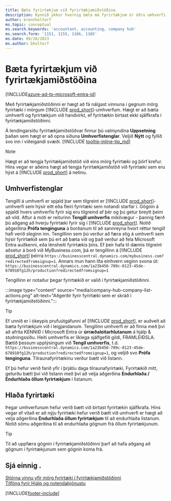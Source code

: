 ```yaml
---
title: Bæta fyrirtækjum við fyrirtækjamiðstöðina
description: Kynnið ykkur hvernig bæta má fyrirtækjum úr öðru umhverfi Business Central við fyrirtækjamiðstöðina svo hægt sé að stjórna vinnu í mörgum umhverfum.
author: brentholtorf
ms.topic: conceptual
ms.search.keywords: 'accountant, accounting, company hub'
ms.search.form: '1151, 1155, 1166, 1165'
ms.date: 09/28/2023
ms.author: bholtorf
---
```

# <a name="add-companies-to-your-company-hub"></a>Bæta fyrirtækjum við fyrirtækjamiðstöðina

[!INCLUDE[azure-ad-to-microsoft-entra-id](~/../shared-content/shared/azure-ad-to-microsoft-entra-id.md)]

Með fyrirtækjamiðstöðinni er hægt að fá nálgast vinnuna í gegnum mörg fyrirtæki í mörgum [!INCLUDE [prod_short](includes/prod_short.md)]-umhverfum. Hægt er að bæta umhverfi og fyrirtækjum við handvirkt, ef fyrirtækin birtast ekki sjálfkrafa í fyrirtækjamiðstöðinni.  

Á lendingarsíðu fyrirtækjamiðstöðvar finnur þú valmyndina **Uppsetning** þaðan sem hægt er að opna síðuna **Umhverfistenglar**. Veljið **Nýtt** og fyllið svo inn í viðeigandi svæði. [!INCLUDE [tooltip-inline-tip_md](includes/tooltip-inline-tip_md.md)]  

> [!NOTE]
> Hægt er að tengja fyrirtækjamiðstöð við eins mörg fyrirtæki og þörf krefur. Hins vegar er aðeins hægt að tengja fyrirtækjamiðstöð við fyrirtæki sem eru hýst á [!INCLUDE [prod_short](includes/prod_short.md)] á netinu.

## <a name="environment-links"></a>Umhverfistenglar

Tengilll á umhverfi er spjald þar sem tilgreint er [!INCLUDE [prod_short](includes/prod_short.md)]-umhverfi sem hýsir eitt eða fleiri fyrirtæki sem notandi starfar í. Gögnin á spjaldi hvers umhverfis fyrir sig eru tilgreind af þér og þú getur breytt þeim að vild. Aftur á móti er reiturinn **Tengill umhverfis** mikilvægur - þannig færð þú aðgang að hverju fyrirtæki fyrir sig í [!INCLUDE [prod_short](includes/prod_short.md)]. Notið aðgerðina **Prófa tenginguna** á borðanum til að sannreyna hvort réttur tengill hafi verið sleginn inn. Tengillinn sem þú verður að færa stig á umhverfi sem hýsir fyrirtækið sem þú ert að bæta við og það verður að fela  Microsoft Entra  auðkenni, eða lénsheiti fyrirtækis þíns. Ef þeir hafa til dæmis tilgreint aðsetur á borð við MyBusiness.com, þá er tengillinn á [!INCLUDE [prod_short](includes/prod_short.md)] þeirra ```https://businesscentral.dynamics.com/mybusiness.com?redirectedfromsignup=1```. Annars mun hann líta einhvern veginn svona út: ```https://businesscentral.dynamics.com/1a23b456-789c-0123-45de-678910fg12h/production?redirectedfromsignup=1```  

Tengillinn er notaður þegar fyrirtækið er valið í fyrirtækjamiðstöðinni.  

:::image type="content" source="media/company-hub-company-list-actions.png" alt-text="Aðgerðir fyrir fyrirtæki sem er skráð í fyrirtækjamiðstöðinni.":::

> [!TIP]
> Ef unnið er í ókeypis prufuútgáfunni af [!INCLUDE [prod_short](includes/prod_short.md)], er auðvelt að bæta fyrirtækjum við í leigjandanum. Tengilinn umhverfi er að finna með því að afrita KENNIÐ í  Microsoft Entra  úr  **úrræðaleitarhlutanum**  á hjálp & stuðningssíðu. Heiti umhverfis er líklega sjálfgefið gildi, FRAMLEIÐSLA. Bætið þessum upplýsingum við **Tengil umhverfis**, t.d. ```https://businesscentral.dynamics.com/1a23b456-789c-0123-45de-678910fg12h/production?redirectedfromsignup=1```, og veljið svo **Prófa tenginguna**. Tilraunafyrirtækinu verður bætt við listann.
>
> Ef þú hefur verið farið yfir í þrjátíu daga tilraunafyrirtæki, Fyrirtækið mitt, geturðu bætt því við listann með því að velja aðgerðina **Endurhlaða / Endurhlaða öllum fyrirtækjum** í listanum.

## <a name="load-companies"></a>Hlaða fyrirtæki

Þegar umhverfunum hefur verið bætt við birtast fyrirtækin sjálfkrafa. Hins vegar ef vitað er að nýju fyrirtæki hefur verið bætt við umhverfi er hægt að velja aðgerðina **Endurhlaða öllum fyrirtækjum** til að endurhlaða listanum. Notið sömu aðgerðina til að endurhlaða gögnum frá öllum fyrirtækjunum.  

> [!TIP]
> Til að uppfæra gögnin í fyrirtækjamiðstöðinni þarf að hafa aðgang að gögnum í fyrirtækjunum sem gögnin koma frá.

## <a name="see-also"></a>Sjá einnig .

[Stjórna vinnu yfir mörg fyrirtæki í fyrirtækjamiðstöðinni](company-hub.md)  
[Tilföng fyrir Hjálp og notendaþjónustu](product-help-and-support.md)  

[!INCLUDE[footer-include](includes/footer-banner.md)]
